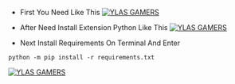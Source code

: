 - First You Need Like This
[![YLAS GAMERS](https://img001.prntscr.com/file/img001/0ZpQlA7UQBC3-rhiTXHerQ.png)](https://github.com/ylasgamers/tonlama)

- After Need Install Extension Python Like This
[![YLAS GAMERS](https://img001.prntscr.com/file/img001/tjRxiDmZSpCQB4qoBPZO8A.png)](https://github.com/ylasgamers/tonlama)

- Next Install Requirements On Terminal And Enter
```
python -m pip install -r requirements.txt
```
[![YLAS GAMERS](https://img001.prntscr.com/file/img001/IpJhRn6nSqyCcTK39kumZA.png)](https://github.com/ylasgamers/tonlama)
